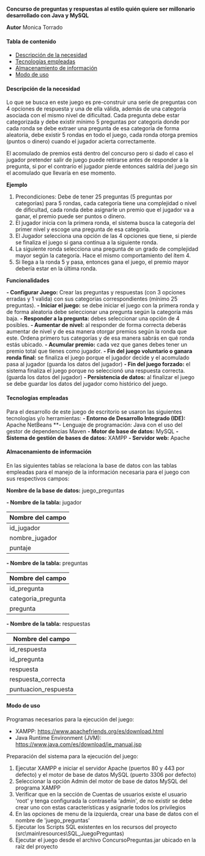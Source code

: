 **Concurso de preguntas y respuestas al estilo quién quiere ser millonario desarrollado con Java y MySQL**

**Autor**
Monica Torrado

#### Tabla de contenido

- [Descripción de la necesidad](#descripción-de-la-necesidad)
- [Tecnologías empleadas](#tecnologías-empleadas)
- [Almacenamiento de información](#almacenamiento-de-información)
- [Modo de uso](#modo-de-uso)

#### Descripción de la necesidad

Lo que se busca en este juego es pre-construir una serie de preguntas con 4 opciones de respuesta y una de ella válida, además de una categoría asociada con el mismo nivel de dificultad. Cada pregunta debe estar categorizada y debe existir mínimo 5 preguntas por categoría donde por cada ronda se debe extraer una pregunta de esa categoría de forma aleatoria, debe existir 5 rondas en todo el juego, cada ronda otorga premios (puntos o dinero) cuando el jugador acierta correctamente.

El acomulado de premios está dentro del concurso pero si dado el caso el jugador pretender salir de juego puede retirarse antes de responder a la pregunta, si por el contrario el jugador pierde entonces saldría del juego sin el acomulado que llevaría en ese momento.

**Ejemplo**

1. Precondiciones: Debe de tener 25 preguntas (5 preguntas por categorías) para 5 rondas, cada categoría tiene una complejidad o nivel de dificultad, cada ronda debe asignarle un premio que el jugador va a ganar, el premio puede ser puntos o dinero.
2. El jugador inicia con la primera ronda, el sistema busca la categoría del primer nivel y escoge una pregunta de esa categoría.
3. El Jugador selecciona una opción de las 4 opciones que tiene, si pierde se finaliza el juego si gana continua a la siguiente ronda.
4. La siguiente ronda selecciona una pregunta de un grado de complejidad mayor según la categoría. Hace el mismo comportamiento del ítem 4. 
5. Si llega a la ronda 5 y pasa, entonces gana el juego, el premio mayor debería estar en la última ronda.

**Funcionalidades**

**- Configurar Juego:** Crear las preguntas y respuestas (con 3 opciones erradas y 1 valida) con sus categorías correspondientes (mínimo 25 preguntas).
**- Iniciar el juego:** se debe iniciar el juego con la primera ronda y de forma aleatoria debe seleccionar una pregunta según la categoría más baja.
**- Responder a la pregunta:** debes seleccionar una opción de 4 posibles.
**- Aumentar de nivel:** al responder de forma correcta deberás aumentar de nivel y de esa manera otorgar premios según la ronda que este. Ordena primero tus categorías y de esa manera sabrás en qué ronda estás ubicado.
**- Acumular premio:** cada vez que ganes debes tener un premio total que tienes como jugador.
**- Fin del juego voluntario o ganara ronda final:** se finaliza el juego porque el jugador decide y el acomulado pasa al jugador (guarda los datos del jugador)
**- Fin del juego forzado:** el sistema finaliza el juego porque no seleccionó una respuesta correcta. (guarda los datos del jugador)
**- Persistencia de datos:** al finalizar el juego se debe guardar los datos del jugador como  histórico del juego.

#### Tecnologías empleadas
Para el desarrollo de este juego de escritorio se usaron las siguientes tecnologías y/o herramientas:
**- Entorno de Desarrollo Integrado (IDE):** Apache NetBeans
**- Lenguaje de programación: Java con el uso del gestor de dependencias Maven
**- Motor de base de datos:** MySQL
**- Sistema de gestión de bases de datos:** XAMPP
**- Servidor web:** Apache

#### Almacenamiento de información

En las siguientes tablas se relaciona la base de datos con las tablas empleadas para el manejo de la información necesaria para el juego con sus respectivos campos:

**Nombre de la base de datos:** juego_preguntas

**- Nombre de la tabla:** jugador

| **Nombre del campo**      |
|---------------------------|
| id_jugador                |
| nombre_jugador            |
| puntaje                   |

**- Nombre de la tabla:** preguntas

| **Nombre del campo**      |
|---------------------------|
| id_pregunta               |
| categoria_pregunta        |
| pregunta                  |

**- Nombre de la tabla:** respuestas

| **Nombre del campo**      |
|---------------------------|
| id_respuesta              |
| id_pregunta               |
| respuesta                 |
| respuesta_correcta        |
| puntuacion_respuesta      |

#### Modo de uso
Programas necesarios para la ejecución del juego:
- XAMPP: https://www.apachefriends.org/es/download.html
- Java Runtime Environment (JVM): https://www.java.com/es/download/ie_manual.jsp

Preparación del sistema para la ejecución del juego:
1. Ejecutar XAMPP e iniciar el servidor Apache (puertos 80 y 443 por defecto) y el motor de base de datos MySQL (puerto 3306 por defecto)
2. Seleccionar la opción Admin del motor de base de datos MySQL del programa XAMPP
3. Verificar que en la sección de Cuentas de usuarios existe el usuario 'root' y tenga configurada la contraseña 'admin', de no existir se debe crear uno con estas características y asignarle todos los privilegios
4. En las opciones de menu de la izquierda, crear una base de datos con el nombre de 'juego_preguntas'
5. Ejecutar los Scripts SQL existentes en los recursos del proyecto (src\main\resources\SQL_JuegoPreguntas)
6. Ejecutar el juego desde el archivo ConcursoPreguntas.jar ubicado en la raíz del proyecto